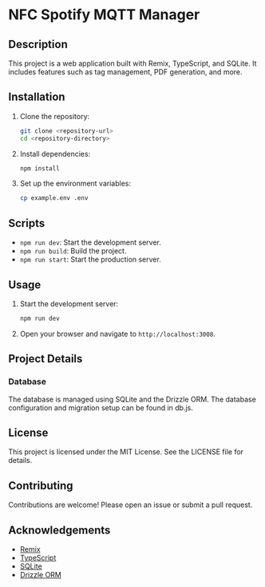 # NFC Spotify MQTT Manager

## Description

This project is a web application built with Remix, TypeScript, and SQLite. It includes features such as tag management, PDF generation, and more.

## Installation

1. Clone the repository:

   ```sh
   git clone <repository-url>
   cd <repository-directory>
   ```

2. Install dependencies:

   ```sh
   npm install
   ```

3. Set up the environment variables:
   ```sh
   cp example.env .env
   ```

## Scripts

- `npm run dev`: Start the development server.
- `npm run build`: Build the project.
- `npm run start`: Start the production server.

## Usage

1. Start the development server:

   ```sh
   npm run dev
   ```

2. Open your browser and navigate to `http://localhost:3008`.

## Project Details

### Database

The database is managed using SQLite and the Drizzle ORM. The database configuration and migration setup can be found in db.js.

## License

This project is licensed under the MIT License. See the LICENSE file for details.

## Contributing

Contributions are welcome! Please open an issue or submit a pull request.

## Acknowledgements

- [Remix](https://remix.run/)
- [TypeScript](https://www.typescriptlang.org/)
- [SQLite](https://www.sqlite.org/)
- [Drizzle ORM](https://github.com/drizzle-team/drizzle-orm)

